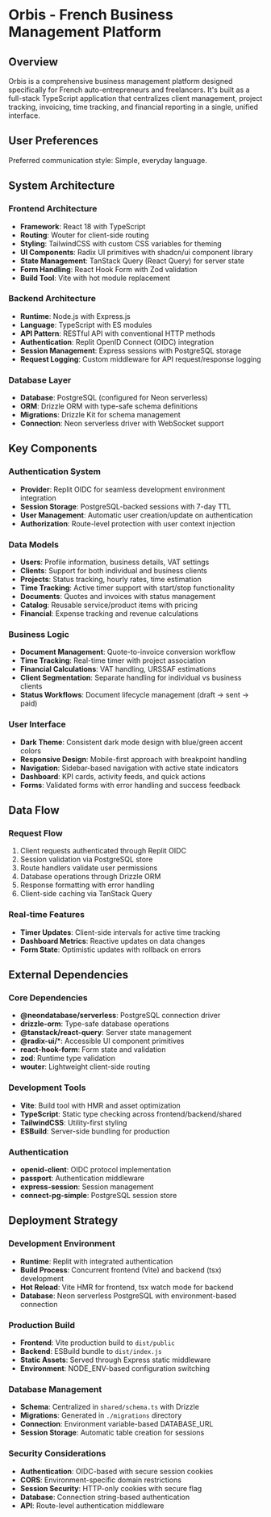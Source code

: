 # Orbis - French Business Management Platform

## Overview

Orbis is a comprehensive business management platform designed specifically for French auto-entrepreneurs and freelancers. It's built as a full-stack TypeScript application that centralizes client management, project tracking, invoicing, time tracking, and financial reporting in a single, unified interface.

## User Preferences

Preferred communication style: Simple, everyday language.

## System Architecture

### Frontend Architecture
- **Framework**: React 18 with TypeScript
- **Routing**: Wouter for client-side routing
- **Styling**: TailwindCSS with custom CSS variables for theming
- **UI Components**: Radix UI primitives with shadcn/ui component library
- **State Management**: TanStack Query (React Query) for server state
- **Form Handling**: React Hook Form with Zod validation
- **Build Tool**: Vite with hot module replacement

### Backend Architecture
- **Runtime**: Node.js with Express.js
- **Language**: TypeScript with ES modules
- **API Pattern**: RESTful API with conventional HTTP methods
- **Authentication**: Replit OpenID Connect (OIDC) integration
- **Session Management**: Express sessions with PostgreSQL storage
- **Request Logging**: Custom middleware for API request/response logging

### Database Layer
- **Database**: PostgreSQL (configured for Neon serverless)
- **ORM**: Drizzle ORM with type-safe schema definitions
- **Migrations**: Drizzle Kit for schema management
- **Connection**: Neon serverless driver with WebSocket support

## Key Components

### Authentication System
- **Provider**: Replit OIDC for seamless development environment integration
- **Session Storage**: PostgreSQL-backed sessions with 7-day TTL
- **User Management**: Automatic user creation/update on authentication
- **Authorization**: Route-level protection with user context injection

### Data Models
- **Users**: Profile information, business details, VAT settings
- **Clients**: Support for both individual and business clients
- **Projects**: Status tracking, hourly rates, time estimation
- **Time Tracking**: Active timer support with start/stop functionality
- **Documents**: Quotes and invoices with status management
- **Catalog**: Reusable service/product items with pricing
- **Financial**: Expense tracking and revenue calculations

### Business Logic
- **Document Management**: Quote-to-invoice conversion workflow
- **Time Tracking**: Real-time timer with project association
- **Financial Calculations**: VAT handling, URSSAF estimations
- **Client Segmentation**: Separate handling for individual vs business clients
- **Status Workflows**: Document lifecycle management (draft → sent → paid)

### User Interface
- **Dark Theme**: Consistent dark mode design with blue/green accent colors
- **Responsive Design**: Mobile-first approach with breakpoint handling
- **Navigation**: Sidebar-based navigation with active state indicators
- **Dashboard**: KPI cards, activity feeds, and quick actions
- **Forms**: Validated forms with error handling and success feedback

## Data Flow

### Request Flow
1. Client requests authenticated through Replit OIDC
2. Session validation via PostgreSQL store
3. Route handlers validate user permissions
4. Database operations through Drizzle ORM
5. Response formatting with error handling
6. Client-side caching via TanStack Query

### Real-time Features
- **Timer Updates**: Client-side intervals for active time tracking
- **Dashboard Metrics**: Reactive updates on data changes
- **Form State**: Optimistic updates with rollback on errors

## External Dependencies

### Core Dependencies
- **@neondatabase/serverless**: PostgreSQL connection driver
- **drizzle-orm**: Type-safe database operations
- **@tanstack/react-query**: Server state management
- **@radix-ui/***: Accessible UI component primitives
- **react-hook-form**: Form state and validation
- **zod**: Runtime type validation
- **wouter**: Lightweight client-side routing

### Development Tools
- **Vite**: Build tool with HMR and asset optimization
- **TypeScript**: Static type checking across frontend/backend/shared
- **TailwindCSS**: Utility-first styling
- **ESBuild**: Server-side bundling for production

### Authentication
- **openid-client**: OIDC protocol implementation
- **passport**: Authentication middleware
- **express-session**: Session management
- **connect-pg-simple**: PostgreSQL session store

## Deployment Strategy

### Development Environment
- **Runtime**: Replit with integrated authentication
- **Build Process**: Concurrent frontend (Vite) and backend (tsx) development
- **Hot Reload**: Vite HMR for frontend, tsx watch mode for backend
- **Database**: Neon serverless PostgreSQL with environment-based connection

### Production Build
- **Frontend**: Vite production build to `dist/public`
- **Backend**: ESBuild bundle to `dist/index.js`
- **Static Assets**: Served through Express static middleware
- **Environment**: NODE_ENV-based configuration switching

### Database Management
- **Schema**: Centralized in `shared/schema.ts` with Drizzle
- **Migrations**: Generated in `./migrations` directory
- **Connection**: Environment variable-based DATABASE_URL
- **Session Storage**: Automatic table creation for sessions

### Security Considerations
- **Authentication**: OIDC-based with secure session cookies
- **CORS**: Environment-specific domain restrictions
- **Session Security**: HTTP-only cookies with secure flag
- **Database**: Connection string-based authentication
- **API**: Route-level authentication middleware